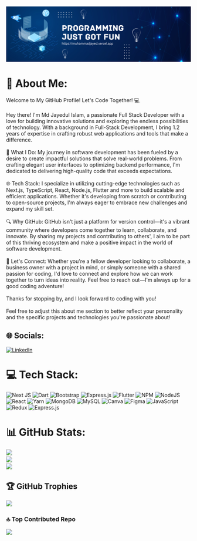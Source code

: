 ![logo](https://github.com/jayed-phero/jayed-phero/blob/main/Blue%20Geometric%20Technology%20LinkedIn%20Banner%20(1).png)

# 💫 About Me:
Welcome to My GitHub Profile! Let's Code Together! 💻<br><br>Hey there! I'm Md Jayedul Islam, a passionate Full Stack Developer with a love for building innovative solutions and exploring the endless possibilities of technology. With a background in Full-Stack Development, I bring 1.2 years of expertise in crafting robust web applications and tools that make a difference.<br><br>🚀 What I Do: My journey in software development has been fueled by a desire to create impactful solutions that solve real-world problems. From crafting elegant user interfaces to optimizing backend performance, I'm dedicated to delivering high-quality code that exceeds expectations.<br><br>🌐 Tech Stack: I specialize in utilizing cutting-edge technologies such as Next.js, TypeScript, React, Node.js, Flutter and more to build scalable and efficient applications. Whether it's developing from scratch or contributing to open-source projects, I'm always eager to embrace new challenges and expand my skill set.<br><br>🔍 Why GitHub: GitHub isn't just a platform for version control—it's a vibrant community where developers come together to learn, collaborate, and innovate. By sharing my projects and contributing to others', I aim to be part of this thriving ecosystem and make a positive impact in the world of software development.<br><br>💬 Let's Connect: Whether you're a fellow developer looking to collaborate, a business owner with a project in mind, or simply someone with a shared passion for coding, I'd love to connect and explore how we can work together to turn ideas into reality. Feel free to reach out—I'm always up for a good coding adventure!<br><br>Thanks for stopping by, and I look forward to coding with you!<br><br>Feel free to adjust this about me section to better reflect your personality and the specific projects and technologies you're passionate about!


## 🌐 Socials:
[![LinkedIn](https://img.shields.io/badge/LinkedIn-%230077B5.svg?logo=linkedin&logoColor=white)](https://linkedin.com/in/jayedulislam) 

# 💻 Tech Stack:
![Next JS](https://img.shields.io/badge/Next-black?style=for-the-badge&logo=next.js&logoColor=white) ![Dart](https://img.shields.io/badge/dart-%230175C2.svg?style=for-the-badge&logo=dart&logoColor=white) ![Bootstrap](https://img.shields.io/badge/bootstrap-%238511FA.svg?style=for-the-badge&logo=bootstrap&logoColor=white) ![Express.js](https://img.shields.io/badge/express.js-%23404d59.svg?style=for-the-badge&logo=express&logoColor=%2361DAFB) ![Flutter](https://img.shields.io/badge/Flutter-%2302569B.svg?style=for-the-badge&logo=Flutter&logoColor=white) ![NPM](https://img.shields.io/badge/NPM-%23CB3837.svg?style=for-the-badge&logo=npm&logoColor=white) ![NodeJS](https://img.shields.io/badge/node.js-6DA55F?style=for-the-badge&logo=node.js&logoColor=white) ![React](https://img.shields.io/badge/react-%2320232a.svg?style=for-the-badge&logo=react&logoColor=%2361DAFB) ![Yarn](https://img.shields.io/badge/yarn-%232C8EBB.svg?style=for-the-badge&logo=yarn&logoColor=white) ![MongoDB](https://img.shields.io/badge/MongoDB-%234ea94b.svg?style=for-the-badge&logo=mongodb&logoColor=white) ![MySQL](https://img.shields.io/badge/mysql-%2300000f.svg?style=for-the-badge&logo=mysql&logoColor=white) ![Canva](https://img.shields.io/badge/Canva-%2300C4CC.svg?style=for-the-badge&logo=Canva&logoColor=white) ![Figma](https://img.shields.io/badge/figma-%23F24E1E.svg?style=for-the-badge&logo=figma&logoColor=white) ![JavaScript](https://img.shields.io/badge/javascript-%23323330.svg?style=for-the-badge&logo=javascript&logoColor=%23F7DF1E) ![Redux](https://img.shields.io/badge/redux-%23593d88.svg?style=for-the-badge&logo=redux&logoColor=white) ![Express.js](https://img.shields.io/badge/express.js-%23404d59.svg?style=for-the-badge&logo=express&logoColor=%2361DAFB)
# 📊 GitHub Stats:
![](https://github-readme-stats.vercel.app/api?username=jayed-phero&theme=dark&hide_border=false&include_all_commits=false&count_private=false)<br/>
![](https://github-readme-streak-stats.herokuapp.com/?user=jayed-phero&theme=dark&hide_border=false)<br/>
![](https://github-readme-stats.vercel.app/api/top-langs/?username=jayed-phero&theme=dark&hide_border=false&include_all_commits=false&count_private=false&layout=compact)

## 🏆 GitHub Trophies
![](https://github-profile-trophy.vercel.app/?username=jayed-phero&theme=radical&no-frame=false&no-bg=false&margin-w=4)

### 🔝 Top Contributed Repo
![](https://github-contributor-stats.vercel.app/api?username=jayed-phero&limit=5&theme=dark&combine_all_yearly_contributions=true)

<!-- Proudly created with GPRM ( https://gprm.itsvg.in ) -->
